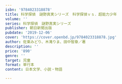 ```yaml
---
isbn: '9784023318878'
title: 科学探偵　謎野真実シリーズ　科学探偵ｖｓ．超能力少年
volume: ''
series: 科学探偵　謎野真実シリーズ
publisher: 朝日新聞出版
pubdate: '2019-12-06'
cover: 'https://cover.openbd.jp/9784023318878.jpg'
author: 佐東みどり、木滝りま、田中智章／著
description: ''
price: '890'
genre: ''
target: 児童
format: 単行本
content: 日本文学、小説・物語

---
```

